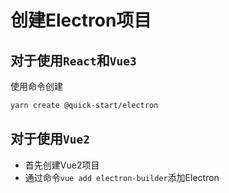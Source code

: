 # 创建Electron项目

## 对于使用`React`和`Vue3`

使用命令创建

```bash
yarn create @quick-start/electron
```

## 对于使用`Vue2`

- 首先创建Vue2项目
- 通过命令`vue add electron-builder`添加Electron